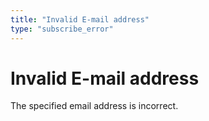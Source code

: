 ```yaml
---
title: "Invalid E-mail address"
type: "subscribe_error"
---
```


# Invalid E-mail address

The specified email address is incorrect.